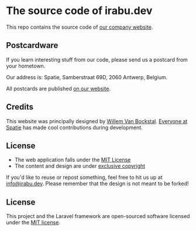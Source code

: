 # The source code of irabu.dev

This repo contains the source code of [our company website](https://irabu.dev).

## Postcardware

If you learn interesting stuff from our code, please send us a postcard from your hometown.

Our address is: Spatie, Samberstraat 69D, 2060 Antwerp, Belgium.

All postcards are published [on our website](https://irabu.dev/en/opensource/postcards).

## Credits

This website was principally designed by [Willem Van Bockstal](https://github.com/orgs/spatie/people/willemvb). [Everyone at Spatie](https://github.com/orgs/spatie/people) has made cool contributions during development.

## License

- The web application falls under the [MIT License](https://choosealicense.com/licenses/mit/)
- The content and design are under [exclusive copyright](https://choosealicense.com/no-license/)

If you'd like to reuse or repost something, feel free to hit us up at info@irabu.dev. Please remember that the design is not meant to be forked!

## License

This project and the Laravel framework are open-sourced software licensed under the [MIT license](http://opensource.org/licenses/MIT).

